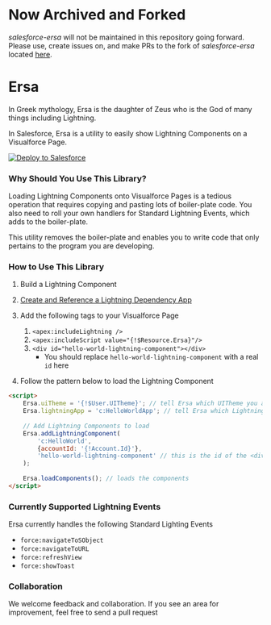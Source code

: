 # Now Archived and Forked
_salesforce-ersa_ will not be maintained in this repository going forward. Please use, create issues on, and make PRs to the fork of _salesforce-ersa_ located [here](https://github.com/thebrettbarlow/salesforce-ersa).

# Ersa

In Greek mythology, Ersa is the daughter of Zeus who is the God of many things including Lightning.

In Salesforce, Ersa is a utility to easily show Lightning Components on a Visualforce Page. 

<a href="https://githubsfdeploy.herokuapp.com?owner=postmates&repo=salesforce-ersa">
  <img alt="Deploy to Salesforce"
       src="https://raw.githubusercontent.com/afawcett/githubsfdeploy/master/deploy.png">
</a>

### Why Should You Use This Library?
Loading Lightning Components onto Visualforce Pages is a tedious operation that requires copying and pasting lots of boiler-plate code. You also need to roll your own handlers for Standard Lightning Events, which adds to the boiler-plate.

This utility removes the boiler-plate and enables you to write code that only pertains to the program you are developing.

### How to Use This Library
1. Build a Lightning Component
2. [Create and Reference a Lightning Dependency App](https://developer.salesforce.com/docs/atlas.en-us.lightning.meta/lightning/components_visualforce.htm)
3. Add the following tags to your Visualforce Page
   1. `<apex:includeLightning />`
   1. `<apex:includeScript value="{!$Resource.Ersa}"/>`
   1. `<div id="hello-world-lightning-component"></div>`
      * You should replace `hello-world-lightning-component` with a real `id` here
   
4. Follow the pattern below to load the Lightning Component 
```html
<script>
    Ersa.uiTheme = '{!$User.UITheme}'; // tell Ersa which UITheme you are running in
    Ersa.lightningApp = 'c:HelloWorldApp'; // tell Ersa which Lightning Dependency App you created
    
    // Add Lightning Components to load
    Ersa.addLightningComponent(
        'c:HelloWorld',
        {accountId: '{!Account.Id}'},
        'hello-world-lightning-component' // this is the id of the <div> you want the component put into
    );
    
    Ersa.loadComponents(); // loads the components
</script>
```

### Currently Supported Lightning Events
Ersa currently handles the following Standard Lighting Events
* `force:navigateToSObject`
* `force:navigateToURL`
* `force:refreshView`
* `force:showToast`

### Collaboration
We welcome feedback and collaboration. If you see an area for improvement, feel free to send a pull request
